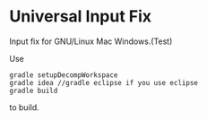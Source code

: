 # Universal Input Fix #

Input fix for GNU/Linux Mac Windows.(Test)

Use

	gradle setupDecompWorkspace
	gradle idea //gradle eclipse if you use eclipse
	gradle build
to build.